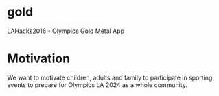 # gold
LAHacks2016 - Olympics Gold Metal App

# Motivation
We want to motivate children, adults and family to participate in sporting events to prepare for Olympics LA 2024 as a whole community.
